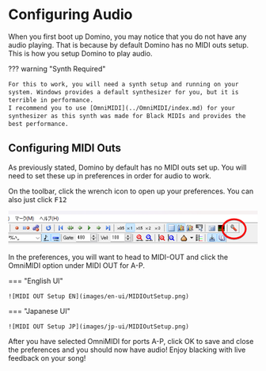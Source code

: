 # Configuring Audio

When you first boot up Domino, you may notice that you do not have any audio playing. That is because by default Domino has no MIDI outs setup. This is how you setup Domino to play audio.

??? warning "Synth Required"

    For this to work, you will need a synth setup and running on your system. Windows provides a default synthesizer for you, but it is terrible in performance.
    I recommend you to use [OmniMIDI](../OmniMIDI/index.md) for your synthesizer as this synth was made for Black MIDIs and provides the best performance.

## Configuring MIDI Outs

As previously stated, Domino by default has no MIDI outs set up. You will need to set these up in preferences in order for audio to work.

On the toolbar, click the wrench icon to open up your preferences. You can also just click <kbd>F12</kbd>

![Preferences Location](images/PreferencesLocation.png)

In the preferences, you will want to head to MIDI-OUT and click the OmniMIDI option under MIDI OUT for A-P.

=== "English UI"

    ![MIDI OUT Setup EN](images/en-ui/MIDIOutSetup.png)

=== "Japanese UI"

    ![MIDI OUT Setup JP](images/jp-ui/MIDIOutSetup.png)

After you have selected OmniMIDI for ports A-P, click OK to save and close the preferences and you should now have audio! Enjoy blacking with live feedback on your song!
